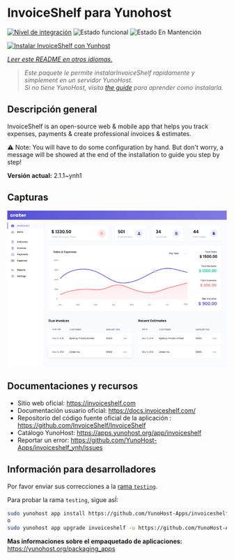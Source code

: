 <!--
Este archivo README esta generado automaticamente<https://github.com/YunoHost/apps/tree/master/tools/readme_generator>
No se debe editar a mano.
-->

# InvoiceShelf para Yunohost

[![Nivel de integración](https://apps.yunohost.org/badge/integration/invoiceshelf)](https://ci-apps.yunohost.org/ci/apps/invoiceshelf/)
![Estado funcional](https://apps.yunohost.org/badge/state/invoiceshelf)
![Estado En Mantención](https://apps.yunohost.org/badge/maintained/invoiceshelf)

[![Instalar InvoiceShelf con Yunhost](https://install-app.yunohost.org/install-with-yunohost.svg)](https://install-app.yunohost.org/?app=invoiceshelf)

*[Leer este README en otros idiomas.](./ALL_README.md)*

> *Este paquete le permite instalarInvoiceShelf rapidamente y simplement en un servidor YunoHost.*  
> *Si no tiene YunoHost, visita [the guide](https://yunohost.org/install) para aprender como instalarla.*

## Descripción general

InvoiceShelf is an open-source web & mobile app that helps you track expenses, payments & create professional invoices & estimates.

⚠️ Note: You will have to do some configuration by hand. But don't worry, a message will be showed at the end of the installation to guide you step by step!


**Versión actual:** 2.1.1~ynh1

## Capturas

![Captura de InvoiceShelf](./doc/screenshots/screenshot.png)

## Documentaciones y recursos

- Sitio web oficial: <https://invoiceshelf.com>
- Documentación usuario oficial: <https://docs.invoiceshelf.com/>
- Repositorio del código fuente oficial de la aplicación : <https://github.com/InvoiceShelf/InvoiceShelf>
- Catálogo YunoHost: <https://apps.yunohost.org/app/invoiceshelf>
- Reportar un error: <https://github.com/YunoHost-Apps/invoiceshelf_ynh/issues>

## Información para desarrolladores

Por favor enviar sus correcciones a la [rama `testing`](https://github.com/YunoHost-Apps/invoiceshelf_ynh/tree/testing).

Para probar la rama `testing`, sigue asÍ:

```bash
sudo yunohost app install https://github.com/YunoHost-Apps/invoiceshelf_ynh/tree/testing --debug
o
sudo yunohost app upgrade invoiceshelf -u https://github.com/YunoHost-Apps/invoiceshelf_ynh/tree/testing --debug
```

**Mas informaciones sobre el empaquetado de aplicaciones:** <https://yunohost.org/packaging_apps>
